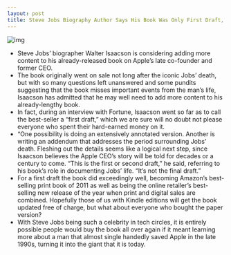 ```yaml
---
layout: post
title: Steve Jobs Biography Author Says His Book Was Only First Draft, More Content to Come
---
```

![img](http://media.idownloadblog.com/wp-content/uploads/2011/12/steve-jobs.jpg)
* Steve Jobs’ biographer Walter Isaacson is considering adding more content to his already-released book on Apple’s late co-founder and former CEO.
* The book originally went on sale not long after the iconic Jobs’ death, but with so many questions left unanswered and some pundits suggesting that the book misses important events from the man’s life, Isaacson has admitted that he may well need to add more content to his already-lengthy book.
* In fact, during an interview with Fortune, Isaacson went so far as to call the best-seller a “first draft,” which we are sure will no doubt not please everyone who spent their hard-earned money on it.
* “One possibility is doing an extensively annotated version. Another is writing an addendum that addresses the period surrounding Jobs’ death. Fleshing out the details seems like a logical next step, since Isaacson believes the Apple CEO’s story will be told for decades or a century to come. “This is the first or second draft,” he said, referring to his book’s role in documenting Jobs’ life. “It’s not the final draft.”
* For a first draft the book did exceedingly well, becoming Amazon’s best-selling print book of 2011 as well as being the online retailer’s best-selling new release of the year when print and digital sales are combined. Hopefully those of us with Kindle editions will get the book updated free of charge, but what about everyone who bought the paper version?
* With Steve Jobs being such a celebrity in tech circles, it is entirely possible people would buy the book all over again if it meant learning more about a man that almost single handedly saved Apple in the late 1990s, turning it into the giant that it is today.

